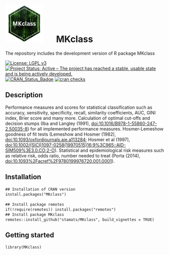 # <img src="https://github.com/stamats/MKclass/raw/master/hex-MKclass.png" alt="MKclass" width="120"/> &emsp; MKclass
The repository includes the development version of R package MKclass

[![License: LGPL v3](https://img.shields.io/badge/License-LGPL%20v3-blue.svg)](https://www.gnu.org/licenses/lgpl-3.0)
[![Project Status: Active – The project has reached a stable, usable state and is being actively developed.](https://www.repostatus.org/badges/latest/active.svg)](https://www.repostatus.org/#active)
[![CRAN_Status_Badge](http://www.r-pkg.org/badges/version/MKclass)](http://cran.r-project.org/package=MKclass)
[![cran checks](https://badges.cranchecks.info/summary/MKclass.svg)](https://cran.r-project.org/web/checks/check_results_MKclass.html)


## Description
Performance measures and scores for statistical classification such as accuracy, 
sensitivity, specificity, recall, similarity coefficients, AUC, GINI index, 
Brier score and many more. Calculation of optimal cut-offs and decision stumps 
(Iba and Langley (1991), <doi:10.1016/B978-1-55860-247-2.50035-8>) for all 
implemented performance measures. Hosmer-Lemeshow goodness of fit tests 
(Lemeshow and Hosmer (1982), <doi:10.1093/oxfordjournals.aje.a113284>; 
Hosmer et al (1997), <doi:10.1002/(SICI)1097-0258(19970515)16:9%3C965::AID-SIM509%3E3.0.CO;2-O>). 
Statistical and epidemiological risk measures such as relative risk, odds ratio, 
number needed to treat (Porta (2014), <doi:10.1093%2Facref%2F9780199976720.001.0001>).


## Installation

```{r, eval = FALSE}
## Installation of CRAN version
install.packages("MKclass")

## Install package remotes
if(!require(remotes)) install.packages("remotes")
## Install package MKclass
remotes::install_github("stamats/MKclass", build_vignettes = TRUE)
```

## Getting started

```{r}
library(MKclass)
```
